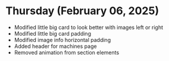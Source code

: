 # Thursday (February 06, 2025)

- Modified little big card to look better with images left or right
- Modified little big card padding
- Modified image info horizontal padding
- Added header for machines page
- Removed animation from section elements

